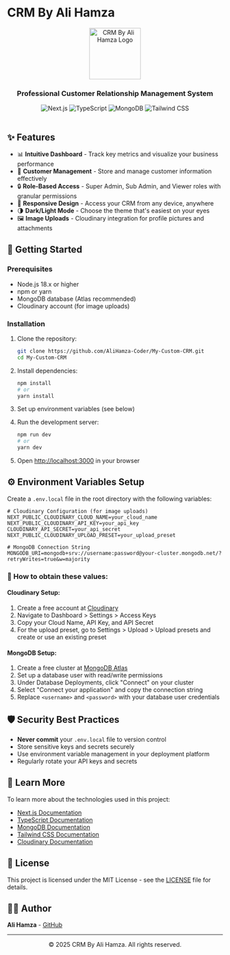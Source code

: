 # CRM By Ali Hamza

<div align="center">
  <img src="public/logo.png" alt="CRM By Ali Hamza Logo" width="120" />
  <h3>Professional Customer Relationship Management System</h3>
</div>

<div align="center">
  <img src="https://img.shields.io/badge/next.js-14.0-black?logo=next.js" alt="Next.js" />
  <img src="https://img.shields.io/badge/typescript-5.0-blue?logo=typescript" alt="TypeScript" />
  <img src="https://img.shields.io/badge/mongodb-atlas-green?logo=mongodb" alt="MongoDB" />
  <img src="https://img.shields.io/badge/tailwindcss-3.3-teal?logo=tailwindcss" alt="Tailwind CSS" />
</div>

<br />

## ✨ Features

- 📊 **Intuitive Dashboard** - Track key metrics and visualize your business performance
- 👥 **Customer Management** - Store and manage customer information effectively
- 🔒 **Role-Based Access** - Super Admin, Sub Admin, and Viewer roles with granular permissions
- 📱 **Responsive Design** - Access your CRM from any device, anywhere
- 🌗 **Dark/Light Mode** - Choose the theme that's easiest on your eyes
- 🖼️ **Image Uploads** - Cloudinary integration for profile pictures and attachments

## 🚀 Getting Started

### Prerequisites

- Node.js 18.x or higher
- npm or yarn
- MongoDB database (Atlas recommended)
- Cloudinary account (for image uploads)

### Installation

1. Clone the repository:
   ```bash
   git clone https://github.com/AliHamza-Coder/My-Custom-CRM.git
   cd My-Custom-CRM
   ```

2. Install dependencies:
   ```bash
   npm install
   # or
   yarn install
   ```

3. Set up environment variables (see below)

4. Run the development server:
   ```bash
   npm run dev
   # or
   yarn dev
   ```

5. Open [http://localhost:3000](http://localhost:3000) in your browser

## ⚙️ Environment Variables Setup

Create a `.env.local` file in the root directory with the following variables:

```
# Cloudinary Configuration (for image uploads)
NEXT_PUBLIC_CLOUDINARY_CLOUD_NAME=your_cloud_name
NEXT_PUBLIC_CLOUDINARY_API_KEY=your_api_key
CLOUDINARY_API_SECRET=your_api_secret
NEXT_PUBLIC_CLOUDINARY_UPLOAD_PRESET=your_upload_preset

# MongoDB Connection String
MONGODB_URI=mongodb+srv://username:password@your-cluster.mongodb.net/?retryWrites=true&w=majority
```

### 🔑 How to obtain these values:

#### Cloudinary Setup:
1. Create a free account at [Cloudinary](https://cloudinary.com/)
2. Navigate to Dashboard > Settings > Access Keys
3. Copy your Cloud Name, API Key, and API Secret
4. For the upload preset, go to Settings > Upload > Upload presets and create or use an existing preset

#### MongoDB Setup:
1. Create a free cluster at [MongoDB Atlas](https://www.mongodb.com/cloud/atlas)
2. Set up a database user with read/write permissions
3. Under Database Deployments, click "Connect" on your cluster
4. Select "Connect your application" and copy the connection string
5. Replace `<username>` and `<password>` with your database user credentials

## 🛡️ Security Best Practices

- **Never commit** your `.env.local` file to version control
- Store sensitive keys and secrets securely
- Use environment variable management in your deployment platform
- Regularly rotate your API keys and secrets

## 📘 Learn More

To learn more about the technologies used in this project:

- [Next.js Documentation](https://nextjs.org/docs)
- [TypeScript Documentation](https://www.typescriptlang.org/docs/)
- [MongoDB Documentation](https://docs.mongodb.com/)
- [Tailwind CSS Documentation](https://tailwindcss.com/docs)
- [Cloudinary Documentation](https://cloudinary.com/documentation)

## 📝 License

This project is licensed under the MIT License - see the [LICENSE](LICENSE) file for details.

## 🧑‍💻 Author

**Ali Hamza** - [GitHub](https://github.com/ali-hamza)

---

<p align="center">© 2025 CRM By Ali Hamza. All rights reserved.</p>

